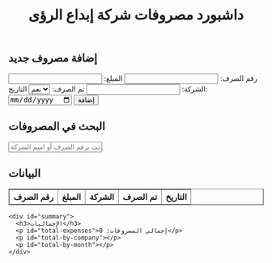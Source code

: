 <!DOCTYPE html>
<html lang="ar">
<head>
  <meta charset="UTF-8" />
  <meta name="viewport" content="width=device-width, initial-scale=1" />
  <title>داشبورد مصروفات شركة إبداع الرؤى</title>
  <link rel="stylesheet" href="style.css" />
</head>
<body>
  <header>
    <h1>داشبورد مصروفات شركة إبداع الرؤى</h1>
  </header>

  <section id="input-section">
    <h2>إضافة مصروف جديد</h2>
    <form id="expense-form">
      <label>رقم الصرف: <input type="number" id="expense-id" required /></label>
      <label>المبلغ: <input type="number" id="amount" required /></label>
      <label>الشركة: <input type="text" id="company" required /></label>
      <label>تم الصرف: 
        <select id="paid" required>
          <option value="نعم">نعم</option>
          <option value="لا">لا</option>
        </select>
      </label>
      <label>التاريخ: <input type="date" id="date" required /></label>
      <button type="submit">إضافة</button>
    </form>
  </section>

  <section id="search-section">
    <h2>البحث في المصروفات</h2>
    <input type="text" id="search-input" placeholder="ابحث برقم الصرف أو اسم الشركة" />
  </section>

  <section id="dashboard-section">
    <h2>البيانات</h2>
    <table id="expenses-table" border="1" cellspacing="0" cellpadding="5">
      <thead>
        <tr>
          <th>رقم الصرف</th>
          <th>المبلغ</th>
          <th>الشركة</th>
          <th>تم الصرف</th>
          <th>التاريخ</th>
        </tr>
      </thead>
      <tbody></tbody>
    </table>

    <div id="summary">
      <h3>الإجماليات</h3>
      <p id="total-expenses">إجمالي المصروفات: 0</p>
      <p id="total-by-company"></p>
      <p id="total-by-month"></p>
    </div>
  </section>
